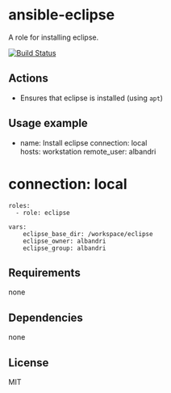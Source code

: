 ansible-eclipse
====================

A role for installing eclipse.

[![Build Status](https://api.travis-ci.org/AlbanAndrieu/ansible-eclipse.png?branch=master)](https://travis-ci.org/AlbanAndrieu/ansible-eclipse)

## Actions

- Ensures that eclipse is installed (using `apt`)


Usage example
------------

  - name: Install eclipse
    connection: local  
    hosts: workstation
    remote_user: albandri
  #  connection: local
    roles:
      - role: eclipse     
      
    vars:    
        eclipse_base_dir: /workspace/eclipse     
        eclipse_owner: albandri
        eclipse_group: albandri
        
Requirements
------------

none

Dependencies
------------

none

License
-------

MIT
